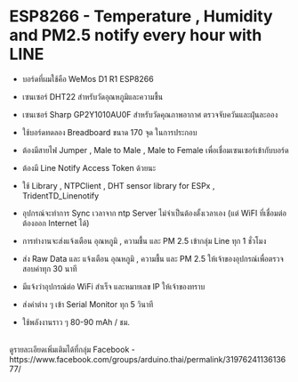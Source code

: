 # ESP8266 - Temperature , Humidity and PM2.5 notify every hour with LINE

- บอร์ดที่ผมใช้คือ WeMos D1 R1 ESP8266 
- เซนเซอร์ DHT22 สำหรับวัดอุณหภูมิและความชื้น
- เซนเซอร์ Sharp GP2Y1010AU0F สำหรับวัดคุณภาพอากาศ ตรวจจับควันและฝุ่นละออง

- ใช้บอร์ดทดลอง Breadboard ขนาด 170 จุด ในการประกอบ
- ต้องมีสายไฟ Jumper , Male to Male , Male to Female เพื่อเชื่อมเซนเซอร์เข้ากับบอร์ด

- ต้องมี Line Notify Access Token ด้วยนะ

- ใช้ Library , NTPClient , DHT sensor library for ESPx , TridentTD_Linenotify

- อุปกรณ์จะทำการ Sync เวลาจาก ntp Server ไม่จำเป็นต้องตั้งเวลาเอง (แต่ WiFI ที่เชื่อมต่อต้องออก Internet ได้)
- การทำงานจะส่งแจ้งเตือน อุณหภูมิ , ความชื้น และ PM 2.5 เข้ากลุ่ม Line ทุก 1 ชั่วโมง
- ส่ง Raw Data และ แจ้งเตือน อุณหภูมิ , ความชื้น และ PM 2.5 ให้เจ้าของอุปกรณ์เพื่อตรวจสอบค่าทุก 30 นาที
- มีแจ้งว่าอุปกรณ์ต่อ WiFi สำเร็จ และหมายเลข IP ให้เจ้าของทราบ 
- ส่งค่าต่าง ๆ เข้า Serial Monitor ทุก 5 วินาที

- ใช้พลังงานราว ๆ 80-90 mAh / ชม.
<br>
ดูรายละเอียดเพิ่มเติมได้ที่กลุ่ม Facebook - https://www.facebook.com/groups/arduino.thai/permalink/3197624113613677/
